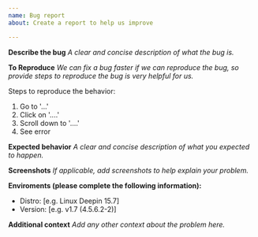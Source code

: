 ```yaml
---
name: Bug report
about: Create a report to help us improve

---
```


**Describe the bug**
*A clear and concise description of what the bug is.*

**To Reproduce**
*We can fix a bug faster if we can reproduce the bug, so provide steps to reproduce the bug is very helpful for us.*

Steps to reproduce the behavior:
1. Go to '...'
2. Click on '....'
3. Scroll down to '....'
4. See error

**Expected behavior**
*A clear and concise description of what you expected to happen.*

**Screenshots**
*If applicable, add screenshots to help explain your problem.*

**Enviroments (please complete the following information):**
 - Distro: [e.g. Linux Deepin 15.7]
 - Version: [e.g. v1.7 (4.5.6.2-2)]

**Additional context**
*Add any other context about the problem here.*
